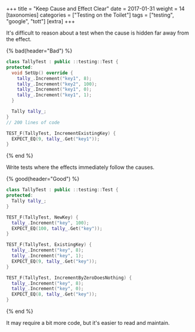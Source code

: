 +++
title = "Keep Cause and Effect Clear"
date = 2017-01-31
weight = 14
[taxonomies]
categories = ["Testing on the Toilet"]
tags = ["testing", "google", "tott"]
[extra]
+++

It's difficult to reason about a test when the cause is hidden far away from the effect.

{% bad(header="Bad") %}
```cpp
class TallyTest : public ::testing::Test {
protected:
  void SetUp() override {
    tally_.Increment("key1", 8);
    tally_.Increment("key2", 100);
    tally_.Increment("key1", 0);
    tally_.Increment("key1", 1);
  }

  Tally tally_;
}
// 200 lines of code

TEST_F(TallyTest, IncrementExistingKey) {
  EXPECT_EQ(9, tally_.Get("key1"));
}
```
{% end %}

Write tests where the effects immediately follow the causes.

{% good(header="Good") %}
```cpp
class TallyTest : public ::testing::Test {
protected:
  Tally tally_;
}

TEST_F(TallyTest, NewKey) {
  tally_.Increment("key", 100);
  EXPECT_EQ(100, tally_.Get("key"));
}

TEST_F(TallyTest, ExistingKey) {
  tally_.Increment("key", 8);
  tally_.Increment("key", 1);
  EXPECT_EQ(9, tally_.Get("key"));
}

TEST_F(TallyTest, IncrementByZeroDoesNothing) {
  tally_.Increment("key", 8);
  tally_.Increment("key", 0);
  EXPECT_EQ(8, tally_.Get("key"));
}
```
{% end %}

It may require a bit more code, but it's easier to read and maintain.